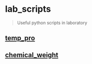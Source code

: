 # lab_scripts
> Useful python scripts in laboratory

## [temp_pro](https://github.com/Lei-Lei-alpha/lab_scripts/tree/main/temp_prog)

## [chemical_weight](https://github.com/Lei-Lei-alpha/lab_scripts/tree/main/chemical_weight)